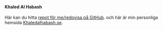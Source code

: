 #### Khaled Al Habash

Här kan du hitta [repot för me/redovisa på GitHub](https://github.com/Khal18/designv2). och här är min personliga hemsida [Khaledalhabash.se](http://www.student.bth.se/~khal18/dbwebb-kurser/htmlphp/me/kmom06/me6/me.php).
